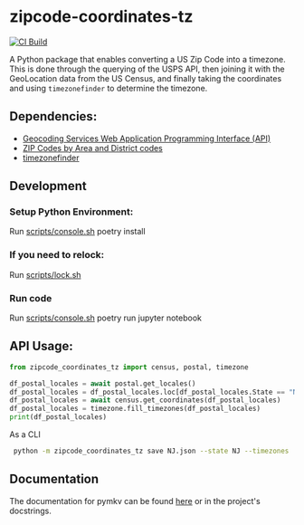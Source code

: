 # zipcode-coordinates-tz

[![CI Build](https://github.com/rcolfin/geolocation/actions/workflows/ci.yml/badge.svg)](https://github.com/rcolfin/geolocation/actions/workflows/ci.yml)

A Python package that enables converting a US Zip Code into a timezone.  This is done through the querying of the USPS API, then joining it with the GeoLocation data from the US Census, and finally taking the coordinates and using `timezonefinder` to determine the timezone.

## Dependencies:
- [Geocoding Services Web Application Programming Interface (API)](https://geocoding.geo.census.gov/geocoder/Geocoding_Services_API.pdf)
- [ZIP Codes by Area and District codes](https://postalpro.usps.com/ZIP_Locale_Detail)
- [timezonefinder](https://timezonefinder.readthedocs.io/en/stable/)

## Development

### Setup Python Environment:

Run [scripts/console.sh](../scripts/console.sh) poetry install

### If you need to relock:

Run [scripts/lock.sh](../scripts/lock.sh)

### Run code

Run [scripts/console.sh](../scripts/console.sh) poetry run jupyter notebook


## API Usage:

```python
from zipcode_coordinates_tz import census, postal, timezone

df_postal_locales = await postal.get_locales()
df_postal_locales = df_postal_locales.loc[df_postal_locales.State == "NJ"]
df_postal_locales = await census.get_coordinates(df_postal_locales)
df_postal_locales = timezone.fill_timezones(df_postal_locales)
print(df_postal_locales)
```

As a CLI

```sh
 python -m zipcode_coordinates_tz save NJ.json --state NJ --timezones
 ```

## Documentation
The documentation for pymkv can be found [here](https://rcolfin.github.io/geolocation/) or in the project's docstrings.
